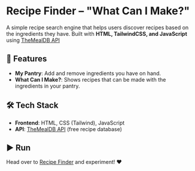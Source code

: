 # Recipe Finder – "What Can I Make?"

A simple recipe search engine that helps users discover recipes based on the ingredients they have. Built with **HTML, TailwindCSS, and JavaScript** using [TheMealDB API](https://www.themealdb.com/)

## 🚀 Features
 - **My Pantry**: Add and remove ingredients you have on hand.
 - **What Can I Make?**: Shows recipes that can be made with the ingredients in your pantry.

## 🛠️ Tech Stack
 - **Frontend**: HTML, CSS (Tailwind), JavaScript
 - **API**: [TheMealDB API](https://www.themealdb.com/) (free recipe database)

## ▶️ Run
Head over to [Recipe Finder](https://champx5.github.io/pantry/) and experiment! ♥️